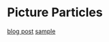 # Picture Particles

[blog post](https://waynechoi.dev/post/picture-particles/)
[sample](https://waynechoidev.github.io/picture-particles/)
